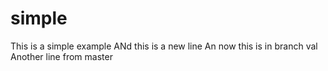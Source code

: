 # simple

This is a simple example
ANd this is a new line
An now this is in branch val
Another line from master

